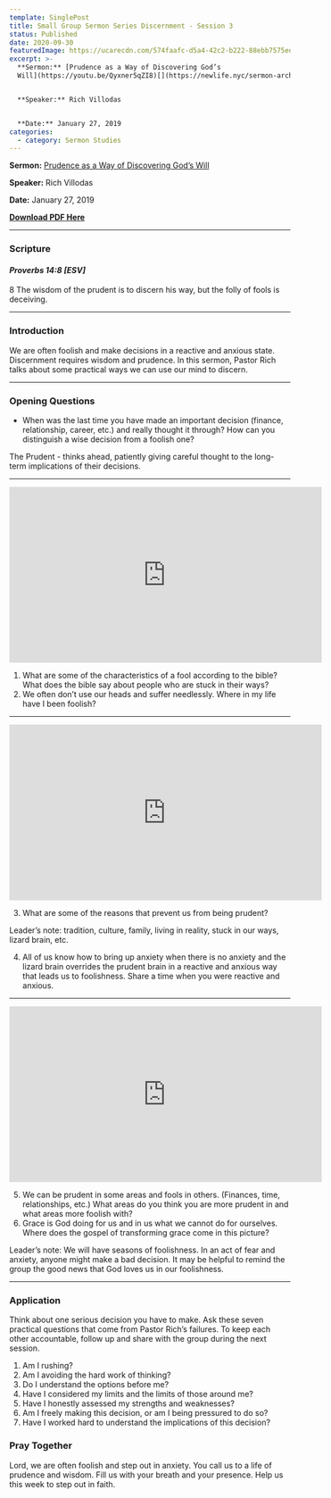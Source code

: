 ```yaml
---
template: SinglePost
title: Small Group Sermon Series Discernment - Session 3
status: Published
date: 2020-09-30
featuredImage: https://ucarecdn.com/574faafc-d5a4-42c2-b222-88ebb7575ed2/
excerpt: >-
  **Sermon:** [Prudence as a Way of Discovering God’s
  Will](https://youtu.be/Qyxner5qZI8)[](https://newlife.nyc/sermon-archive/?enmse=1&enmse_sid=12&enmse_mid=94)


  **Speaker:** Rich Villodas


  **Date:** January 27, 2019
categories:
  - category: Sermon Studies
---
```

**Sermon:** [Prudence as a Way of Discovering God’s Will](https://youtu.be/Qyxner5qZI8)[](https://newlife.nyc/sermon-archive/?enmse=1&enmse_sid=12&enmse_mid=94)

**Speaker:** Rich Villodas

**Date:** January 27, 2019

**[Download PDF Here](https://drive.google.com/file/d/1UjVNBNwOwS0uGFkyMkt4zpgJ5HsynTKS/view?usp=sharing)**

<hr/>

### Scripture

#### *Proverbs 14:8 \[ESV]*

8 The wisdom of the prudent is to discern his way, but the folly of fools is deceiving.

<hr/>

### Introduction

We are often foolish and make decisions in a reactive and anxious state. Discernment requires wisdom and prudence. In this sermon, Pastor Rich talks about some practical ways we can use our mind to discern.

<hr/>

### Opening Questions

* When was the last time you have made an important decision (finance, relationship, career, etc.) and really thought it through? How can you distinguish a wise decision from a foolish one?

The Prudent - thinks ahead, patiently giving careful thought to the long-term implications of their decisions.

<hr/>

<iframe src="https://streamable.com/e/r5dq5s?loop=0" width="560" height="315" frameborder="0" allowfullscreen></iframe>

1. What are some of the characteristics of a fool according to the bible? What does the bible say about people who are stuck in their ways?
2. We often don’t use our heads and suffer needlessly. Where in my life have I been foolish?

<hr/>

<iframe src="https://streamable.com/e/fg5xr2?loop=0" width="560" height="315" frameborder="0" allowfullscreen></iframe>

3. What are some of the reasons that prevent us from being prudent?

Leader’s note: tradition, culture, family, living in reality, stuck in our ways, lizard brain, etc.

4. All of us know how to bring up anxiety when there is no anxiety and the lizard brain overrides the prudent brain in a reactive and anxious way that leads us to foolishness. Share a time when you were reactive and anxious.

<hr/><iframe src="https://streamable.com/e/yx7nni?loop=0" width="560" height="315" frameborder="0" allowfullscreen></iframe>

5. We can be prudent in some areas and fools in others. (Finances, time, relationships, etc.) What areas do you think you are more prudent in and what areas more foolish with?
6. Grace is God doing for us and in us what we cannot do for ourselves. Where does the gospel of transforming grace come in this picture?

Leader’s note: We will have seasons of foolishness. In an act of fear and anxiety, anyone might make a bad decision. It may be helpful to remind the group the good news that God loves us in our foolishness.

<hr/>

### Application

Think about one serious decision you have to make. Ask these seven practical questions that come from Pastor Rich’s failures. To keep each other accountable, follow up and share with the group during the next session.

1. Am I rushing?
2. Am I avoiding the hard work of thinking?
3. Do I understand the options before me?
4. Have I considered my limits and the limits of those around me?
5. Have I honestly assessed my strengths and weaknesses?
6. Am I freely making this decision, or am I being pressured to do so?
7. Have I worked hard to understand the implications of this decision?

### Pray Together

Lord, we are often foolish and step out in anxiety. You call us to a life of prudence and wisdom. Fill us with your breath and your presence. Help us this week to step out in faith.
